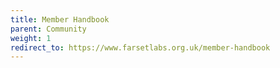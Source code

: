 ```yaml
---
title: Member Handbook
parent: Community
weight: 1
redirect_to: https://www.farsetlabs.org.uk/member-handbook
---
```

